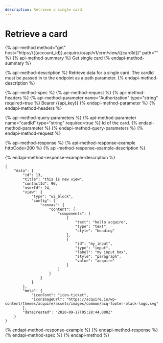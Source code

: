 ```yaml
---
description: Retrieve a single card.
---
```


# Retrieve a card

{% api-method method="get" host="https://{{account\_id}}.acquire.io/api/v1/crm/view/{{cardId}}" path="" %}
{% api-method-summary %}
Get single card
{% endapi-method-summary %}

{% api-method-description %}
Retrieve data for a single card. The cardId must be passed in to the endpoint as a path parameter.
{% endapi-method-description %}

{% api-method-spec %}
{% api-method-request %}
{% api-method-headers %}
{% api-method-parameter name="Authorization" type="string" required=true %}
Bearer {{api\_key}}
{% endapi-method-parameter %}
{% endapi-method-headers %}

{% api-method-query-parameters %}
{% api-method-parameter name="cardId" type="string" required=true %}
Id of the card.
{% endapi-method-parameter %}
{% endapi-method-query-parameters %}
{% endapi-method-request %}

{% api-method-response %}
{% api-method-response-example httpCode=200 %}
{% api-method-response-example-description %}

{% endapi-method-response-example-description %}

```
{
    "data": {
        "id": 13,
        "title": "this is new view",
        "contactId": 96,
        "userId": 24,
        "view": {
            "type": "ui_block",
            "config": {
                "canvas": {
                    "content": {
                        "components": [
                            {
                                "text": "hello acquire",
                                "type": "text",
                                "style": "heading"
                            },
                            {
                                "id": "my_input",
                                "type": "input",
                                "label": "my input box",
                                "style": "paragraph",
                                "value": "acquire"
                            }
                        ]
                    }
                }
            }
        },
        "meta": {
            "iconFont": "icon-ticket",
            "iconImageUrl": "https://acquire.io/wp-content/themes/acquire/assets/images/common/acq-footer-black-logo.svg"
        },
        "dateCreated": "2020-09-17T05:28:44.000Z"
    }
}
```
{% endapi-method-response-example %}
{% endapi-method-response %}
{% endapi-method-spec %}
{% endapi-method %}

